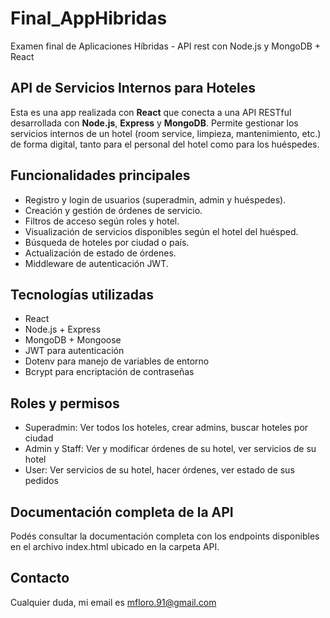 # Final_AppHibridas
Examen final de Aplicaciones Híbridas - API rest con Node.js y MongoDB + React

## API de Servicios Internos para Hoteles

Esta es una app realizada con **React** que conecta a una API RESTful desarrollada con **Node.js**, **Express** y **MongoDB**. Permite gestionar los servicios internos de un hotel (room service, limpieza, mantenimiento, etc.) de forma digital, tanto para el personal del hotel como para los huéspedes.

## Funcionalidades principales

- Registro y login de usuarios (superadmin, admin y huéspedes).
- Creación y gestión de órdenes de servicio.
- Filtros de acceso según roles y hotel.
- Visualización de servicios disponibles según el hotel del huésped.
- Búsqueda de hoteles por ciudad o país.
- Actualización de estado de órdenes.
- Middleware de autenticación JWT.

## Tecnologías utilizadas

- React
- Node.js + Express
- MongoDB + Mongoose
- JWT para autenticación
- Dotenv para manejo de variables de entorno
- Bcrypt para encriptación de contraseñas


## Roles y permisos

- Superadmin: Ver todos los hoteles, crear admins, buscar hoteles por ciudad
- Admin y Staff: Ver y modificar órdenes de su hotel, ver servicios de su hotel
- User: Ver servicios de su hotel, hacer órdenes, ver estado de sus pedidos

## Documentación completa de la API
Podés consultar la documentación completa con los endpoints disponibles en el archivo index.html ubicado en la carpeta API. 

## Contacto
Cualquier duda, mi email es mfloro.91@gmail.com
